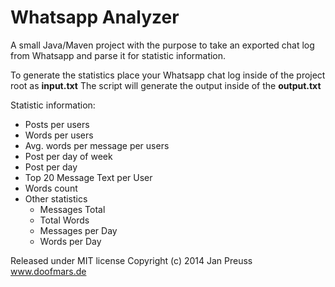 ﻿Whatsapp Analyzer
=========================

A small Java/Maven project with the purpose to take an exported chat log from Whatsapp and parse it for statistic information.

To generate the statistics place your Whatsapp chat log inside of the project root as **input.txt**
The script will generate the output inside of the **output.txt**

Statistic information:

 + Posts per users
 + Words per users
 + Avg. words per message per users
 + Post per day of week
 + Post per day
 + Top 20 Message Text per User
 + Words count
 + Other statistics
   + Messages Total
   + Total Words
   + Messages per Day
   + Words per Day



Released under MIT license
Copyright (c) 2014 Jan Preuss
www.doofmars.de